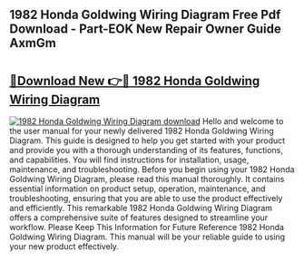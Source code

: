 ## 1982 Honda Goldwing Wiring Diagram Free Pdf Download - Part-EOK New Repair Owner Guide AxmGm

# <h2><a href="http://dfng0u.blite.top/?on=1982+Honda+Goldwing+Wiring+Diagram">🔗Download New 👉🔴 1982 Honda Goldwing Wiring Diagram</a></h2>

[![1982 Honda Goldwing Wiring Diagram download](https://i.imgur.com/lujVjoI.png)](http://dfng0u.blite.top/?on=1982+Honda+Goldwing+Wiring+Diagram)
Hello and welcome to the user manual for your newly delivered 1982 Honda Goldwing Wiring Diagram. This guide is designed to help you get started with your product and provide you with a thorough understanding of its features, functions, and capabilities. You will find instructions for installation, usage, maintenance, and troubleshooting. Before you begin using your 1982 Honda Goldwing Wiring Diagram, please read this manual thoroughly. It contains essential information on product setup, operation, maintenance, and troubleshooting, ensuring that you are able to use the product effectively and efficiently. This remarkable 1982 Honda Goldwing Wiring Diagram offers a comprehensive suite of features designed to streamline your workflow. Please Keep This Information for Future Reference 1982 Honda Goldwing Wiring Diagram. This manual will be your reliable guide to using your new product effectively.
